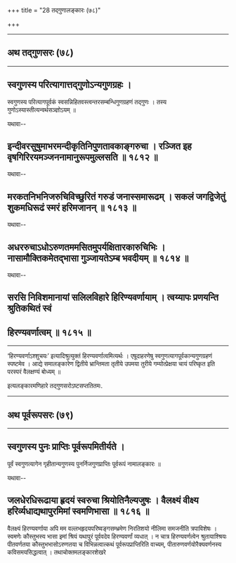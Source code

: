 +++
title = "28 तद्गुणालङ्कारः (७८)"

+++


------------------------------------------------------------------------

## अथ तद्गुणसरः (७८)

------------------------------------------------------------------------



## स्वगुणस्य परित्यागात्तद्गुणोऽन्यगुणग्रहः ।

स्वगुणस्य परित्यागपूर्वकं स्वसन्निहितवस्त्वन्तरसम्बन्धिगुणग्रहणं तद्गुणः
। तस्य गुणोऽस्यास्तीत्यन्वर्थसञ्ज्ञोऽयम् ॥

यथावा--



## इन्दीवरसुषुमाभरमन्दीकृतिनिपुणतावकाङ्गरुचा । रञ्जित इह वृषगिरिरयमञ्जननामानुरूपमुल्लसति ॥ १८१२ ॥

यथावा--



## मरकतनिभनिजरुचिविच्छुरितं गरुडं जनास्समारूढम् । सकलं जगद्विजेतुं शुकमधिरूढं स्मरं हरिमजानन् ॥ १८१३ ॥

यथावा--



## अधररुचाऽधोऽरुणतममसितमुपर्यक्षितारकारुचिभिः । नासामौक्तिकमेतद्भासा गुञ्जायतेऽम्ब भवदीयम् ॥ १८१४ ॥

यथावा--

## सरसि निविशमानायां सलिलविहारे हिरिण्यवर्णायाम् । त्वय्यापः प्रणयन्ति श्रुतिकथितं स्वं

## हिरण्यवर्णात्वम् ॥ १८१५ ॥

------------------------------------------------------------------------

‘हिरण्यवर्णाऽश्शुचयः’ इत्यादिश्रुत्युक्तं हिरण्यवर्णात्वमित्यर्थः ।
एषूदाहरणेषु स्वगुणत्यागपूर्वकान्यगुणग्रहणं स्पष्टमेव । आद्ये समालङ्कारेण
द्वितीये भ्रान्तिमता तृतीये उपमया तुरीये गम्योत्प्रेक्षया चायं परिष्कृत
इति परस्परं वैलक्षण्यं बोध्यम् ॥

इत्यलङ्कारमणिहारे तद्गुणसरोऽष्टसप्ततितमः.

------------------------------------------------------------------------

## अथ पूर्वरूपसरः (७९)

------------------------------------------------------------------------



## स्वगुणस्य पुनः प्राप्तिः पूर्वरूपमितीर्यते ।

पूर्वं स्वगुणत्यागेन गृहीतान्यगुणस्य पुनर्निजगुणप्राप्तिः पूर्वरूपं
नामालङ्कारः ॥

यथावा--



## जलधेरधिरूढाया हृदयं स्वरुचा श्रियोतिनैल्यजुषः । वैलक्ष्यं वीक्ष्य हरिर्व्यधाद्यथापुरमिमां स्वमणिभासा ॥ १८१६ ॥

वैलक्ष्यं हिरण्यवर्णाया अपि मम वल्लभहृदयपरिष्वङ्गसम्भ्रमेण निरतिशयो
नीलिमा समजनीति त्रपाविशेषः । स्वमणेः कौस्तुभस्य भासा इमां श्रियं यथापुरं
पूर्ववदेव हिरण्यवर्णां व्यधात् । न चात्र हिरण्यवर्णत्वेन
श्रुतायाश्श्रियः पीतवर्णतया कौस्तुभभासोऽरुणतया च विभिन्नत्वात्कथं
पूर्वरूपप्राप्तिरिति वाच्यम्, पीतारुणवर्णयोरैक्यवर्णनस्य
कविसमयसिद्धत्वात् । तथाचोक्तमलङ्कारशेखरे

